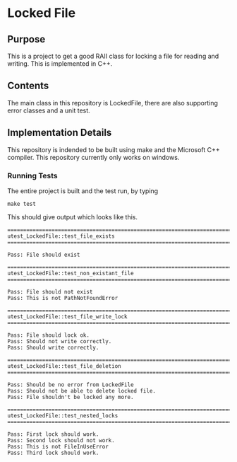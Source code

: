 # Locked File #

## Purpose ##

This is a project to get a good RAII class for locking a file for reading and writing. This is implemented in C++.

## Contents ##

The main class in this repository is LockedFile, there are also supporting error classes and a unit test.

## Implementation Details ##

This repository is indended to be built using make and the Microsoft C++ compiler. This repository currently only works on windows.

### Running Tests ###

The entire project is built and the test run, by typing 

    make test

This should give output which looks like this.

```
===============================================================================
utest_LockedFile::test_file_exists
===============================================================================

Pass: File should exist

===============================================================================
utest_LockedFile::test_non_existant_file
===============================================================================

Pass: File should not exist
Pass: This is not PathNotFoundError

===============================================================================
utest_LockedFile::test_file_write_lock
===============================================================================

Pass: File should lock ok.
Pass: Should not write correctly.
Pass: Should write correctly.

===============================================================================
utest_LockedFile::test_file_deletion
===============================================================================

Pass: Should be no error from LockedFile
Pass: Should not be able to delete locked file.
Pass: File shouldn't be locked any more.

===============================================================================
utest_LockedFile::test_nested_locks
===============================================================================

Pass: First lock should work.
Pass: Second lock should not work.
Pass: This is not FileInUseError
Pass: Third lock should work.
```
